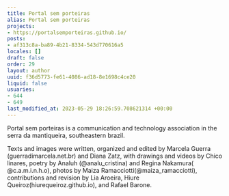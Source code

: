 ```yaml
---
title: Portal sem porteiras
alias: Portal sem porteiras
projects:
- https://portalsemporteiras.github.io/
posts:
- af313c8a-ba89-4b21-8334-543d770616a5
locales: []
draft: false
order: 29
layout: author
uuid: f36d5773-fe61-4086-ad18-8e1698c4ce20
liquid: false
usuaries:
- 644
- 649
last_modified_at: 2023-05-29 18:26:59.708621314 +00:00
---
```


<p style="text-align:start">Portal sem porteiras is a communication and technology association in the serra da mantiqueira, southeastern brazil.</p><p style="text-align:start">Texts and images were written, organized and edited by Marcela Guerra (guerradimarcela.net.br) and Diana Zatz, with drawings and videos by Chico linares, poetry by Analuh (@analu_cristina) and Regina Nakamura( @c.a.m.i.n.h.o), photos by Maiza Ramacciotti(@maiza_ramacciotti),&nbsp; contributions and revision by Lia Aroeira, Hiure Queiroz(hiurequeiroz.github.io), and Rafael Barone.</p>